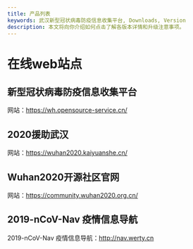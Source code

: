 ```yaml
---
title: 产品列表
keywords: 武汉新型冠状病毒防疫信息收集平台, Downloads, Version
description: 本文将向你介绍如何点击了解各版本详情和升级注意事项。
---
```


# 在线web站点

## 新型冠状病毒防疫信息收集平台   

网站：https://wh.opensource-service.cn/

## 2020援助武汉

网站：https://wuhan2020.kaiyuanshe.cn/

## Wuhan2020开源社区官网

网站：https://community.wuhan2020.org.cn/

## 2019-nCoV-Nav 疫情信息导航

2019-nCoV-Nav 疫情信息导航：http://nav.werty.cn 
